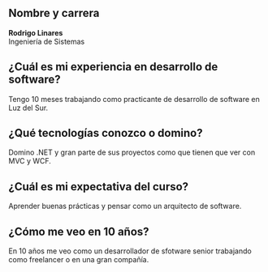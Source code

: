 ## Nombre y carrera

**Rodrigo Linares**  
Ingeniería de Sistemas

## ¿Cuál es mi experiencia en desarrollo de software?

Tengo 10 meses trabajando como practicante de desarrollo de software en Luz del Sur.

## ¿Qué tecnologías conozco o domino?

Domino .NET y gran parte de sus proyectos como que tienen que ver con MVC y WCF.

## ¿Cuál es mi expectativa del curso?

Aprender buenas prácticas y pensar como un arquitecto de software.

## ¿Cómo me veo en 10 años?

En 10 años me veo como un desarrollador de sfotware senior trabajando como freelancer o en una gran compañía.
